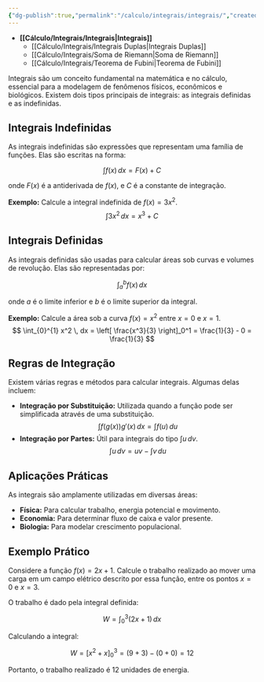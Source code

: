 ```yaml
---
{"dg-publish":true,"permalink":"/calculo/integrais/integrais/","created":"2025-05-20T13:30:13.830-03:00"}
---
```





- **[[Cálculo/Integrais/Integrais\|Integrais]]**
	- [[Cálculo/Integrais/Integrais Duplas\|Integrais Duplas]]
	- [[Cálculo/Integrais/Soma de Riemann\|Soma de Riemann]]
	- [[Cálculo/Integrais/Teorema de Fubini\|Teorema de Fubini]]



Integrais são um conceito fundamental na matemática e no cálculo, essencial para a modelagem de fenômenos físicos, econômicos e biológicos. Existem dois tipos principais de integrais: as integrais definidas e as indefinidas.

## Integrais Indefinidas

As integrais indefinidas são expressões que representam uma família de funções. Elas são escritas na forma:

$$
 \int f(x) \, dx = F(x) + C 
$$

onde $F(x)$ é a antiderivada de $f(x)$, e $C$ é a constante de integração.

**Exemplo:**
Calcule a integral indefinida de $f(x) = 3x^2$.
$$
 \int 3x^2 \, dx = x^3 + C 
$$

## Integrais Definidas

As integrais definidas são usadas para calcular áreas sob curvas e volumes de revolução. Elas são representadas por:

$$
 \int_{a}^{b} f(x) \, dx 
$$

onde $a$ é o limite inferior e $b$ é o limite superior da integral.

**Exemplo:**
Calcule a área sob a curva $f(x) = x^2$ entre $x=0$ e $x=1$.
$$
 \int_{0}^{1} x^2 \, dx = \left[ \frac{x^3}{3} \right]_0^1 = \frac{1}{3} - 0 = \frac{1}{3} 
$$

## Regras de Integração

Existem várias regras e métodos para calcular integrais. Algumas delas incluem:

- **Integração por Substituição:** Utilizada quando a função pode ser simplificada através de uma substituição.
$$
 \int f(g(x))g'(x) \, dx = \int f(u) \, du
$$
- **Integração por Partes:** Útil para integrais do tipo $\int u \, dv$.
$$
 \int u \, dv = uv - \int v \, du
$$

## Aplicações Práticas

As integrais são amplamente utilizadas em diversas áreas:

- **Física:** Para calcular trabalho, energia potencial e movimento.
- **Economia:** Para determinar fluxo de caixa e valor presente.
- **Biologia:** Para modelar crescimento populacional.

## Exemplo Prático

Considere a função $f(x) = 2x + 1$. Calcule o trabalho realizado ao mover uma carga em um campo elétrico descrito por essa função, entre os pontos $x=0$ e $x=3$.

O trabalho é dado pela integral definida:

$$
 W = \int_{0}^{3} (2x + 1) \, dx
$$

Calculando a integral:

$$
 W = \left[ x^2 + x \right]_0^3 = (9 + 3) - (0 + 0) = 12
$$

Portanto, o trabalho realizado é $12$ unidades de energia.
